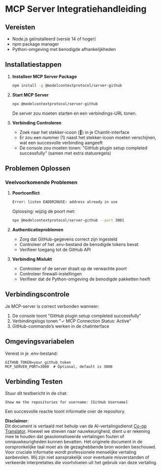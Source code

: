 <!--
CO_OP_TRANSLATOR_METADATA:
{
  "original_hash": "c4be907703b836d1a1c360db20da4de9",
  "translation_date": "2025-07-12T14:17:22+00:00",
  "source_file": "11-mcp/code_samples/github-mcp/MCP_SETUP.md",
  "language_code": "nl"
}
-->
# MCP Server Integratiehandleiding

## Vereisten
- Node.js geïnstalleerd (versie 14 of hoger)
- npm package manager
- Python-omgeving met benodigde afhankelijkheden

## Installatiestappen

1. **Installeer MCP Server Package**  
   ```bash
   npm install -g @modelcontextprotocol/server-github
   ```

2. **Start MCP Server**  
   ```bash
   npx @modelcontextprotocol/server-github
   ```  
   De server zou moeten starten en een verbindings-URL tonen.

3. **Verbinding Controleren**  
   - Zoek naar het stekker-icoon (🔌) in je Chainlit-interface  
   - Er zou een nummer (1) naast het stekker-icoon moeten verschijnen, wat een succesvolle verbinding aangeeft  
   - De console zou moeten tonen: "GitHub plugin setup completed successfully" (samen met extra statusregels)

## Problemen Oplossen

### Veelvoorkomende Problemen

1. **Poortconflict**  
   ```bash
   Error: listen EADDRINUSE: address already in use
   ```  
   Oplossing: wijzig de poort met:  
   ```bash
   npx @modelcontextprotocol/server-github --port 3001
   ```

2. **Authenticatieproblemen**  
   - Zorg dat GitHub-gegevens correct zijn ingesteld  
   - Controleer of het .env-bestand de benodigde tokens bevat  
   - Verifieer toegang tot de GitHub API

3. **Verbinding Mislukt**  
   - Controleer of de server draait op de verwachte poort  
   - Controleer firewall-instellingen  
   - Verifieer dat de Python-omgeving de benodigde pakketten heeft

## Verbindingscontrole

Je MCP-server is correct verbonden wanneer:  
1. De console toont "GitHub plugin setup completed successfully"  
2. Verbindingslogs tonen "✓ MCP Connection Status: Active"  
3. GitHub-commando’s werken in de chatinterface

## Omgevingsvariabelen

Vereist in je .env-bestand:  
```
GITHUB_TOKEN=your_github_token
MCP_SERVER_PORT=3000  # Optional, default is 3000
```

## Verbinding Testen

Stuur dit testbericht in de chat:  
```
Show me the repositories for username: [GitHub Username]
```  
Een succesvolle reactie toont informatie over de repository.

**Disclaimer**:  
Dit document is vertaald met behulp van de AI-vertalingsdienst [Co-op Translator](https://github.com/Azure/co-op-translator). Hoewel we streven naar nauwkeurigheid, dient u er rekening mee te houden dat geautomatiseerde vertalingen fouten of onnauwkeurigheden kunnen bevatten. Het originele document in de oorspronkelijke taal moet als de gezaghebbende bron worden beschouwd. Voor cruciale informatie wordt professionele menselijke vertaling aanbevolen. Wij zijn niet aansprakelijk voor eventuele misverstanden of verkeerde interpretaties die voortvloeien uit het gebruik van deze vertaling.